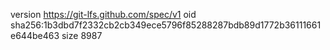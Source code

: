 version https://git-lfs.github.com/spec/v1
oid sha256:1b3dbd7f2332cb2cb349ece5796f85288287bdb89d1772b36111661e644be463
size 8987
